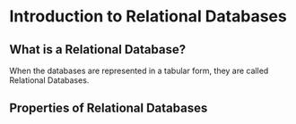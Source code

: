# Introduction to Relational Databases
## What is a Relational Database?
When the databases are represented in a tabular form, they are called Relational Databases.

## Properties of Relational Databases
